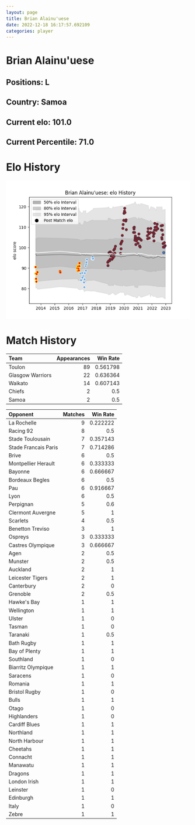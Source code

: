 ```yaml
---  
layout: page  
title: Brian Alainu'uese  
date: 2022-12-18 16:17:57.692109  
categories: player  
---
```

# Brian Alainu'uese

## Positions: L

## Country: Samoa

## Current elo: 101.0

## Current Percentile: 71.0

# Elo History


![elo history](history_BrianAlainu'uese.png)
# Match History


| Team             |   Appearances |   Win Rate |
|:-----------------|--------------:|-----------:|
| Toulon           |            89 |   0.561798 |
| Glasgow Warriors |            22 |   0.636364 |
| Waikato          |            14 |   0.607143 |
| Chiefs           |             2 |   0.5      |
| Samoa            |             2 |   0.5      |

| Opponent             |   Matches |   Win Rate |
|:---------------------|----------:|-----------:|
| La Rochelle          |         9 |   0.222222 |
| Racing 92            |         8 |   0.5      |
| Stade Toulousain     |         7 |   0.357143 |
| Stade Francais Paris |         7 |   0.714286 |
| Brive                |         6 |   0.5      |
| Montpellier Herault  |         6 |   0.333333 |
| Bayonne              |         6 |   0.666667 |
| Bordeaux Begles      |         6 |   0.5      |
| Pau                  |         6 |   0.916667 |
| Lyon                 |         6 |   0.5      |
| Perpignan            |         5 |   0.6      |
| Clermont Auvergne    |         5 |   1        |
| Scarlets             |         4 |   0.5      |
| Benetton Treviso     |         3 |   1        |
| Ospreys              |         3 |   0.333333 |
| Castres Olympique    |         3 |   0.666667 |
| Agen                 |         2 |   0.5      |
| Munster              |         2 |   0.5      |
| Auckland             |         2 |   1        |
| Leicester Tigers     |         2 |   1        |
| Canterbury           |         2 |   0        |
| Grenoble             |         2 |   0.5      |
| Hawke's Bay          |         1 |   1        |
| Wellington           |         1 |   1        |
| Ulster               |         1 |   0        |
| Tasman               |         1 |   0        |
| Taranaki             |         1 |   0.5      |
| Bath Rugby           |         1 |   1        |
| Bay of Plenty        |         1 |   1        |
| Southland            |         1 |   0        |
| Biarritz Olympique   |         1 |   1        |
| Saracens             |         1 |   0        |
| Romania              |         1 |   1        |
| Bristol Rugby        |         1 |   0        |
| Bulls                |         1 |   1        |
| Otago                |         1 |   0        |
| Highlanders          |         1 |   0        |
| Cardiff Blues        |         1 |   1        |
| Northland            |         1 |   1        |
| North Harbour        |         1 |   1        |
| Cheetahs             |         1 |   1        |
| Connacht             |         1 |   1        |
| Manawatu             |         1 |   1        |
| Dragons              |         1 |   1        |
| London Irish         |         1 |   1        |
| Leinster             |         1 |   0        |
| Edinburgh            |         1 |   1        |
| Italy                |         1 |   0        |
| Zebre                |         1 |   1        |